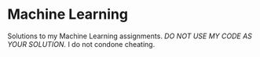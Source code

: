 # Machine Learning

Solutions to my Machine Learning assignments. *DO NOT USE MY CODE AS YOUR SOLUTION.* I do not condone cheating.